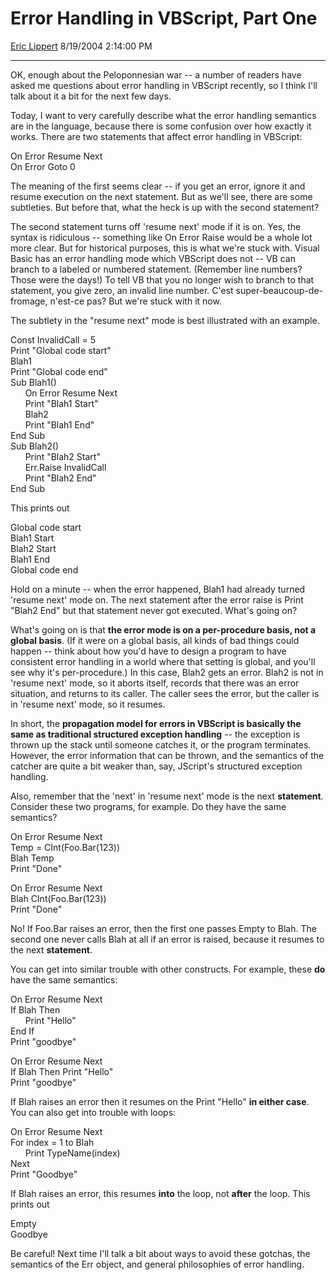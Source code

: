 <div id="page">

# Error Handling in VBScript, Part One

[Eric Lippert](https://social.msdn.microsoft.com/profile/Eric%20Lippert) 8/19/2004 2:14:00 PM

-----

<div id="content">

<div class="mine">

OK, enough about the Peloponnesian war -- a number of readers have asked me questions about error handling in VBScript recently, so I think I'll talk about it a bit for the next few days.

Today, I want to very carefully describe what the error handling semantics are in the language, because there is some confusion over how exactly it works. There are two statements that affect error handling in VBScript:

<span class="code"> </span>

On Error Resume Next  
On Error Goto 0

The meaning of the first seems clear -- if you get an error, ignore it and resume execution on the next statement. But as we'll see, there are some subtleties. But before that, what the heck is up with the second statement?

The second statement turns off 'resume next' mode if it is on. Yes, the syntax is ridiculous -- something like <span class="code">On Error Raise</span> would be a whole lot more clear. But for historical purposes, this is what we're stuck with. Visual Basic has an error handling mode which VBScript does not -- VB can branch to a labeled or numbered statement. (Remember line numbers? Those were the days\!) To tell VB that you no longer wish to branch to that statement, you give zero, an invalid line number. C'est super-beaucoup-de-fromage, n'est-ce pas? But we're stuck with it now.

The subtlety in the "resume next" mode is best illustrated with an example.

<span class="code">Const InvalidCall = 5  
Print "Global code start"  
Blah1  
Print "Global code end"  
Sub Blah1()  
      On Error Resume Next  
      Print "Blah1 Start"  
      Blah2  
      Print "Blah1 End"  
End Sub  
Sub Blah2()  
      Print "Blah2 Start"        
      Err.Raise InvalidCall  
      Print "Blah2 End"  
End Sub </span>

This prints out

<span class="code"> </span>

Global code start  
Blah1 Start  
Blah2 Start  
Blah1 End  
Global code end

Hold on a minute -- when the error happened, <span class="code">Blah1</span> had already turned 'resume next' mode on. The next statement after the error raise is <span class="code">Print "Blah2 End" </span>but that statement never got executed. What's going on?

What's going on is that **the error mode is on a per-procedure basis, not a global basis**. (If it were on a global basis, all kinds of bad things could happen -- think about how you'd have to design a program to have consistent error handling in a world where that setting is global, and you'll see why it's per-procedure.) In this case, <span class="code">Blah2</span> gets an error. <span class="code">Blah2</span> is not in 'resume next' mode, so it aborts itself, records that there was an error situation, and returns to its caller. The caller sees the error, but the caller is in 'resume next' mode, so it resumes.

In short, the **propagation model for errors in VBScript is basically the same as traditional structured exception handling** -- the exception is thrown up the stack until someone catches it, or the program terminates. However, the error information that can be thrown, and the semantics of the catcher are quite a bit weaker than, say, JScript's structured exception handling.

Also, remember that the 'next' in 'resume next' mode is the next **statement**. Consider these two programs, for example. Do they have the same semantics?

<span class="code"> </span>

On Error Resume Next  
Temp = CInt(Foo.Bar(123))  
Blah Temp  
Print "Done"  
  
On Error Resume Next  
Blah CInt(Foo.Bar(123))  
Print "Done"

No\! If <span class="code">Foo.Bar</span> raises an error, then the first one passes <span class="code">Empty</span> to <span class="code">Blah</span>. The second one never calls <span class="code">Blah</span> at all if an error is raised, because it resumes to the next **statement**.

You can get into similar trouble with other constructs. For example, these **do** have the same semantics:

<span class="code"> </span>

On Error Resume Next  
If Blah Then  
      Print "Hello"  
End If  
Print "goodbye"  
  
On Error Resume Next  
If Blah Then Print "Hello"  
Print "goodbye"  

If <span class="code">Blah</span> raises an error then it resumes on the <span class="code">Print "Hello" </span>**in either case**. You can also get into trouble with loops:

<span class="code"> </span>

On Error Resume Next  
For index = 1 to Blah  
      Print TypeName(index)  
Next  
Print "Goodbye"

If <span class="code">Blah</span> raises an error, this resumes **into** the loop, not **after** the loop. This prints out

<span class="code"> </span>

Empty  
Goodbye

Be careful\! Next time I'll talk a bit about ways to avoid these gotchas, the semantics of the <span class="code">Err</span> object, and general philosophies of error handling.

</div>

</div>

</div>

